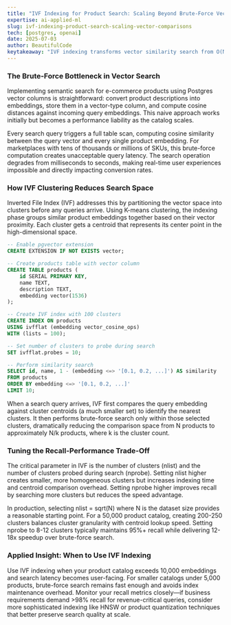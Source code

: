 ```yaml
---
title: "IVF Indexing for Product Search: Scaling Beyond Brute-Force Vector Comparisons"
expertise: ai-applied-ml
slug: ivf-indexing-product-search-scaling-vector-comparisons
tech: [postgres, openai]
date: 2025-07-03
author: BeautifulCode
keytakeaway: "IVF indexing transforms vector similarity search from O(N) to approximately O(sqrt(N)) by clustering embeddings and searching only relevant partitions, enabling sub-100ms product search queries at the cost of minor recall degradation."
---
```


### The Brute-Force Bottleneck in Vector Search

Implementing semantic search for e-commerce products using Postgres vector columns is straightforward: convert product descriptions into embeddings, store them in a vector-type column, and compute cosine distances against incoming query embeddings. This naive approach works initially but becomes a performance liability as the catalog scales. 

Every search query triggers a full table scan, computing cosine similarity between the query vector and every single product embedding. For marketplaces with tens of thousands or millions of SKUs, this brute-force computation creates unacceptable query latency. The search operation degrades from milliseconds to seconds, making real-time user experiences impossible and directly impacting conversion rates.

### How IVF Clustering Reduces Search Space

Inverted File Index (IVF) addresses this by partitioning the vector space into clusters before any queries arrive. Using K-means clustering, the indexing phase groups similar product embeddings together based on their vector proximity. Each cluster gets a centroid that represents its center point in the high-dimensional space.

```sql
-- Enable pgvector extension
CREATE EXTENSION IF NOT EXISTS vector;

-- Create products table with vector column
CREATE TABLE products (
    id SERIAL PRIMARY KEY,
    name TEXT,
    description TEXT,
    embedding vector(1536)
);

-- Create IVF index with 100 clusters
CREATE INDEX ON products 
USING ivfflat (embedding vector_cosine_ops) 
WITH (lists = 100);

-- Set number of clusters to probe during search
SET ivfflat.probes = 10;

-- Perform similarity search
SELECT id, name, 1 - (embedding <=> '[0.1, 0.2, ...]') AS similarity
FROM products
ORDER BY embedding <=> '[0.1, 0.2, ...]'
LIMIT 10;
```

When a search query arrives, IVF first compares the query embedding against cluster centroids (a much smaller set) to identify the nearest clusters. It then performs brute-force search only within those selected clusters, dramatically reducing the comparison space from N products to approximately N/k products, where k is the cluster count.

### Tuning the Recall-Performance Trade-Off

The critical parameter in IVF is the number of clusters (nlist) and the number of clusters probed during search (nprobe). Setting nlist higher creates smaller, more homogeneous clusters but increases indexing time and centroid comparison overhead. Setting nprobe higher improves recall by searching more clusters but reduces the speed advantage.

In production, selecting nlist = sqrt(N) where N is the dataset size provides a reasonable starting point. For a 50,000 product catalog, creating 200-250 clusters balances cluster granularity with centroid lookup speed. Setting nprobe to 8-12 clusters typically maintains 95%+ recall while delivering 12-18x speedup over brute-force search.

### Applied Insight: When to Use IVF Indexing

Use IVF indexing when your product catalog exceeds 10,000 embeddings and search latency becomes user-facing. For smaller catalogs under 5,000 products, brute-force search remains fast enough and avoids index maintenance overhead. Monitor your recall metrics closely—if business requirements demand >98% recall for revenue-critical queries, consider more sophisticated indexing like HNSW or product quantization techniques that better preserve search quality at scale.